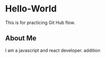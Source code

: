 # Hello-World
This is for practicing Git Hub flow.


## About Me
I am a javascript and react developer.
addition
